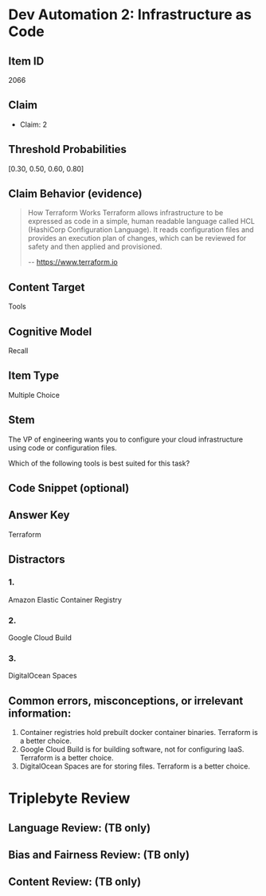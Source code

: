 # Dev Automation 2: Infrastructure as Code


## Item ID
2066

## Claim

- Claim: 2

## Threshold Probabilities

[0.30, 0.50, 0.60, 0.80]

## Claim Behavior (evidence)
> How Terraform Works
> Terraform allows infrastructure to be expressed as code in a simple, human readable language called HCL (HashiCorp Configuration Language). It reads configuration files and provides an execution plan of changes, which can be reviewed for safety and then applied and provisioned.
>
> -- https://www.terraform.io


## Content Target

Tools


## Cognitive Model
Recall


## Item Type
Multiple Choice


## Stem
The VP of engineering wants you to configure your cloud infrastructure using code or configuration files.

Which of the following tools is best suited for this task?

## Code Snippet (optional)



## Answer Key
Terraform


## Distractors
### 1.
Amazon Elastic Container Registry


### 2.
Google Cloud Build


### 3.
DigitalOcean Spaces


## Common errors, misconceptions, or irrelevant information:

1. Container registries hold prebuilt docker container binaries.  Terraform is a better choice.
2. Google Cloud Build is for building software, not for configuring IaaS.  Terraform is a better choice.
3. DigitalOcean Spaces are for storing files.  Terraform is a better choice.


# Triplebyte Review


## Language Review: (TB only)


## Bias and Fairness Review: (TB only)


## Content Review: (TB only)

